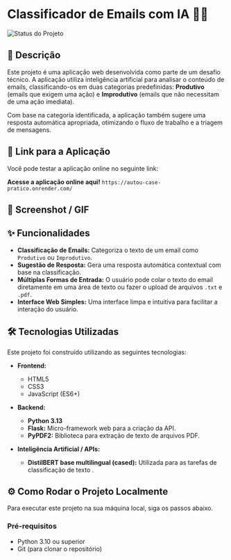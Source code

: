 # Classificador de Emails com IA 📧✨

![Status do Projeto](https://img.shields.io/badge/status-concluído-green)

## 📝 Descrição

Este projeto é uma aplicação web desenvolvida como parte de um desafio técnico. A aplicação utiliza inteligência artificial para analisar o conteúdo de emails, classificando-os em duas categorias predefinidas: **Produtivo** (emails que exigem uma ação) e **Improdutivo** (emails que não necessitam de uma ação imediata).

Com base na categoria identificada, a aplicação também sugere uma resposta automática apropriada, otimizando o fluxo de trabalho e a triagem de mensagens.

## 🚀 Link para a Aplicação

Você pode testar a aplicação online no seguinte link:

**Acesse a aplicação online aqui!** `https://autou-case-pratico.onrender.com/`

## 📸 Screenshot / GIF


## ✨ Funcionalidades

- **Classificação de Emails:** Categoriza o texto de um email como `Produtivo` ou `Improdutivo`.
- **Sugestão de Resposta:** Gera uma resposta automática contextual com base na classificação.
- **Múltiplas Formas de Entrada:** O usuário pode colar o texto do email diretamente em uma área de texto ou fazer o upload de arquivos `.txt` e `.pdf`.
- **Interface Web Simples:** Uma interface limpa e intuitiva para facilitar a interação do usuário.

## 🛠️ Tecnologias Utilizadas

Este projeto foi construído utilizando as seguintes tecnologias:

* **Frontend:**
    * HTML5
    * CSS3
    * JavaScript (ES6+)

* **Backend:**
    * **Python 3.13**
    * **Flask:** Micro-framework web para a criação da API.
    * **PyPDF2:** Biblioteca para extração de texto de arquivos PDF.

* **Inteligência Artificial / APIs:**
    * **DistilBERT base multilingual (cased):** Utilizada para as tarefas de classificação de texto .

## ⚙️ Como Rodar o Projeto Localmente

Para executar este projeto na sua máquina local, siga os passos abaixo.

### Pré-requisitos

* Python 3.10 ou superior
* Git (para clonar o repositório)

